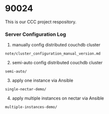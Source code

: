 # 90024

This is our CCC project respository.

### Server Configuration Log

1. manually config distributed couchdb cluster

`note/cluster_configuration_manual_version.md`

2. semi-auto config distributed couchdb cluster

`semi-auto/`

3. apply one instance via Ansible

`single-nectar-demo/`

4. apply multiple instances on nectar via Ansible

`multiple-instances-demo/`

